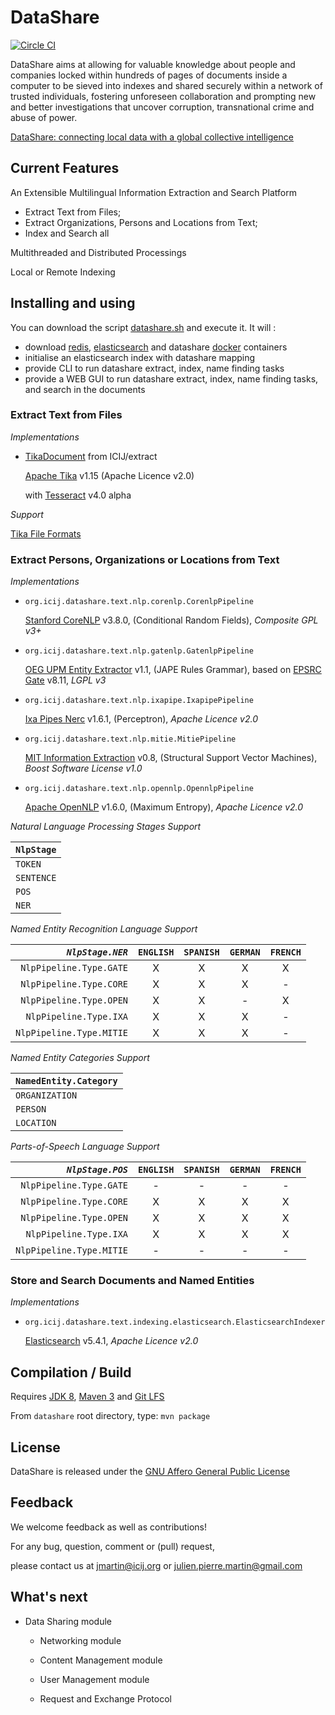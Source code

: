 # DataShare

[![Circle CI](https://circleci.com/gh/ICIJ/datashare.png?style=shield&circle-token=b7637e0aec84ab65d39ccd0d331bae27ba697299)](https://circleci.com/gh/ICIJ/datashare)

DataShare aims at allowing for valuable knowledge about people and companies 
locked within hundreds of pages of documents inside a computer to be sieved 
into indexes and shared securely within a network of trusted individuals, 
fostering unforeseen collaboration and prompting new and better investigations 
that uncover corruption, transnational crime and abuse of power.

[DataShare: connecting local data with a global collective intelligence](https://www.newschallenge.org/challenge/data/refinement/datashare-connecting-local-data-with-a-global-collective-intelligence)


## Current Features

An Extensible Multilingual Information Extraction and Search Platform

 - Extract Text from Files; 
 - Extract Organizations, Persons and Locations from Text; 
 - Index and Search all

Multithreaded and Distributed Processings

Local or Remote Indexing


## Installing and using

You can download the script [datashare.sh](datashare-dist/src/main/datashare.sh) and execute it. It will :

- download [redis](https://redis.io), [elasticsearch](https://www.elastic.co/) and datashare [docker](https://www.docker.com/docker-community) containers
- initialise an elasticsearch index with datashare mapping
- provide CLI to run datashare extract, index, name finding tasks
- provide a WEB GUI to run datashare extract, index, name finding tasks, and search in the documents


### **Extract Text from Files** 
  
*Implementations*
  
  - [TikaDocument](https://github.com/ICIJ/extract/blob/extractlib/extract-lib/src/main/java/org/icij/extract/document/TikaDocument.java) from ICIJ/extract 
  
    [Apache Tika](https://tika.apache.org/) v1.15 (Apache Licence v2.0)
  
    with [Tesseract](https://github.com/tesseract-ocr/tesseract/wiki/4.0-with-LSTM) v4.0 alpha 


*Support*

  [Tika File Formats](https://tika.apache.org/1.15/formats.html)

  
### **Extract Persons, Organizations or Locations from Text** 
   
*Implementations*
  
  - `org.icij.datashare.text.nlp.corenlp.CorenlpPipeline` 
  
    [Stanford CoreNLP](http://stanfordnlp.github.io/CoreNLP) v3.8.0, 
    (Conditional Random Fields), 
    *Composite GPL v3+* 

  - `org.icij.datashare.text.nlp.gatenlp.GatenlpPipeline` 
    
    [OEG UPM Entity Extractor](https://github.com/ICIJ/entity-extractor/tree/production) v1.1, 
    (JAPE Rules Grammar), 
    based on [EPSRC Gate](https://gate.ac.uk/) v8.11, 
    *LGPL v3*
  
  - `org.icij.datashare.text.nlp.ixapipe.IxapipePipeline` 
  
    [Ixa Pipes Nerc](https://github.com/ixa-ehu/ixa-pipe-nerc) v1.6.1, 
    (Perceptron), 
    *Apache Licence v2.0*

  - `org.icij.datashare.text.nlp.mitie.MitiePipeline` 
  
    [MIT Information Extraction](https://github.com/mit-nlp/MITIE) v0.8, 
    (Structural Support Vector Machines), 
    *Boost Software License v1.0*

  - `org.icij.datashare.text.nlp.opennlp.OpennlpPipeline` 
  
    [Apache OpenNLP](https://opennlp.apache.org/) v1.6.0, 
    (Maximum Entropy), 
    *Apache Licence v2.0*

  
*Natural Language Processing Stages Support*

| `NlpStage`       |
|------------------|
| `TOKEN`          |
| `SENTENCE`       |
| `POS`            |
| `NER`            |

*Named Entity Recognition Language Support*

| *`NlpStage.NER`*           | `ENGLISH`  | `SPANISH`  | `GERMAN`  | `FRENCH`  |
|---------------------------:|:----------:|:----------:|:---------:|:---------:|
| `NlpPipeline.Type.GATE`    |     X      |      X     |      X    |     X     |
| `NlpPipeline.Type.CORE`    |     X      |      X     |      X    |     -     |
| `NlpPipeline.Type.OPEN`    |     X      |      X     |      -    |     X     |
| `NlpPipeline.Type.IXA`     |     X      |      X     |      X    |     -     |
| `NlpPipeline.Type.MITIE`   |     X      |      X     |      X    |     -     |

*Named Entity Categories Support*

| `NamedEntity.Category` |
|----------------------  |
| `ORGANIZATION`         |
| `PERSON`               |
| `LOCATION`             |

*Parts-of-Speech Language Support*

|  *`NlpStage.POS`*          | `ENGLISH`  | `SPANISH`  | `GERMAN`  | `FRENCH`  |
|---------------------------:|:----------:|:----------:|:---------:|:---------:|
| `NlpPipeline.Type.GATE`    |     -      |      -     |      -    |     -     |
| `NlpPipeline.Type.CORE`    |     X      |      X     |     X     |     X     |
| `NlpPipeline.Type.OPEN`    |     X      |      X     |     X     |     X     |
| `NlpPipeline.Type.IXA`     |     X      |      X     |     X     |     X     |
| `NlpPipeline.Type.MITIE`   |     -      |      -     |      -    |     -     |


### **Store and Search Documents and Named Entities**

 *Implementations*
  
 - `org.icij.datashare.text.indexing.elasticsearch.ElasticsearchIndexer`
 
   [Elasticsearch](https://www.elastic.co/products/elasticsearch) v5.4.1, *Apache Licence v2.0*



## Compilation / Build

Requires 
[JDK 8](http://www.oracle.com/technetwork/java/javase/downloads/jdk8-downloads-2133151.html),
[Maven 3](http://maven.apache.org/download.cgi) and
[Git LFS](https://help.github.com/articles/installing-git-large-file-storage/)

From `datashare` root directory, type: `mvn package`


## License

DataShare is released under the [GNU Affero General Public License](https://www.gnu.org/licenses/agpl-3.0.en.html)


## Feedback

We welcome feedback as well as contributions!

For any bug, question, comment or (pull) request, 

please contact us at jmartin@icij.org or julien.pierre.martin@gmail.com


## What's next
 
 - Data Sharing module
 
   - Networking module
   
   - Content Management module
     
   - User Management module
        
   - Request and Exchange Protocol
 
 
